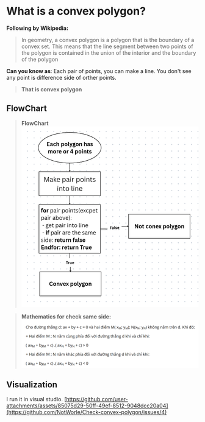 # What is a convex polygon?
**Following by Wikipedia:**
> In geometry, a convex polygon is a polygon that is the boundary of a convex set. This means that the line segment between two points of the polygon is contained in the union of the interior and the boundary of the polygon

**Can you know as**: Each pair of points, you can make a line. You don't see any point is difference side of orther points.
> **That is convex polygon**

## FlowChart
> **FlowChart**
> <img src="images/flowchart.png" alt="FlowChart">

> **Mathematics for check same side:**
> <img src="images/math.png" alt="FlowChart">


## Visualization
I run it in visual studio.
[https://github.com/user-attachments/assets/85075d29-50ff-49ef-8512-9048dcc20a04](https://github.com/NotWorle/Check-convex-polygon/issues/4)
